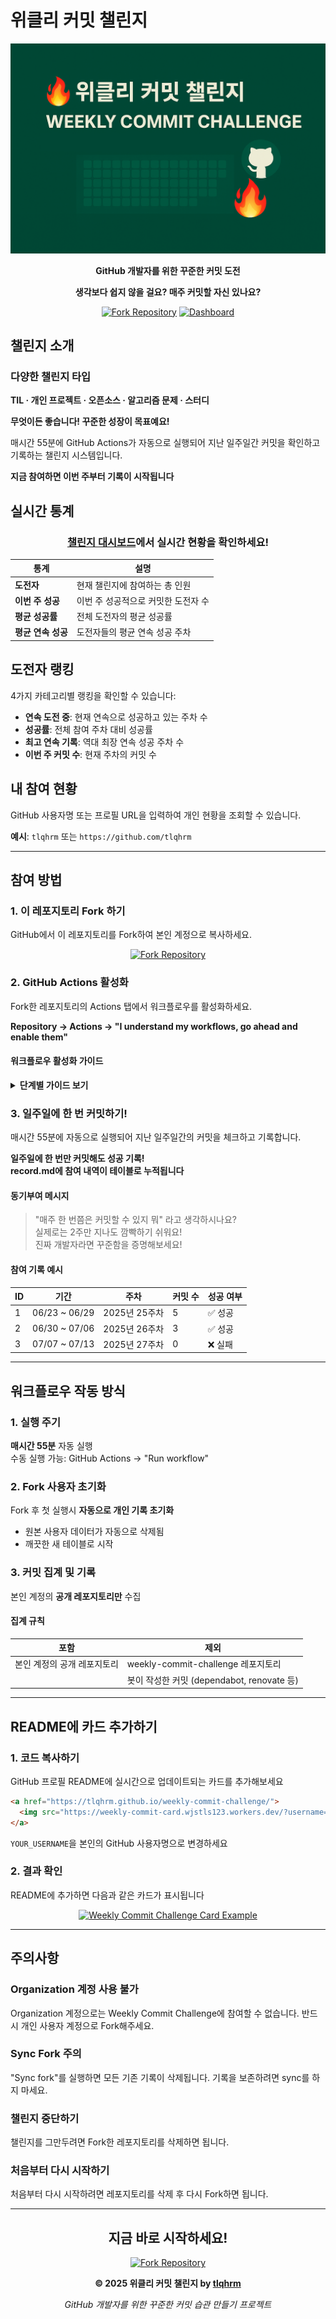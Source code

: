 # 위클리 커밋 챌린지

<div align="center">

![Weekly Commit Challenge](./docs/images/og.png)

**GitHub 개발자를 위한 꾸준한 커밋 도전**

**생각보다 쉽지 않을 걸요? 매주 커밋할 자신 있나요?**

[![Fork Repository](https://img.shields.io/badge/Fork_Repository-brightgreen?style=for-the-badge&logo=github)](https://github.com/tlqhrm/weekly-commit-challenge/fork)
[![Dashboard](https://img.shields.io/badge/챌린지_대시보드-blue?style=for-the-badge)](https://tlqhrm.github.io/weekly-commit-challenge/)

</div>

## 챌린지 소개

### 다양한 챌린지 타입
**TIL · 개인 프로젝트 · 오픈소스 · 알고리즘 문제 · 스터디**

**무엇이든 좋습니다! 꾸준한 성장이 목표예요!**

매시간 55분에 GitHub Actions가 자동으로 실행되어 지난 일주일간 커밋을 확인하고 기록하는 챌린지 시스템입니다.

**지금 참여하면 이번 주부터 기록이 시작됩니다**

## 실시간 통계

<div align="center">

### [챌린지 대시보드](https://tlqhrm.github.io/weekly-commit-challenge/)에서 실시간 현황을 확인하세요!

| 통계 | 설명 |
|------|------|
| **도전자** | 현재 챌린지에 참여하는 총 인원 |
| **이번 주 성공** | 이번 주 성공적으로 커밋한 도전자 수 |
| **평균 성공률** | 전체 도전자의 평균 성공률 |
| **평균 연속 성공** | 도전자들의 평균 연속 성공 주차 |

</div>

## 도전자 랭킹

4가지 카테고리별 랭킹을 확인할 수 있습니다:

- **연속 도전 중**: 현재 연속으로 성공하고 있는 주차 수
- **성공률**: 전체 참여 주차 대비 성공률  
- **최고 연속 기록**: 역대 최장 연속 성공 주차 수
- **이번 주 커밋 수**: 현재 주차의 커밋 수

## 내 참여 현황

GitHub 사용자명 또는 프로필 URL을 입력하여 개인 현황을 조회할 수 있습니다.

**예시**: `tlqhrm` 또는 `https://github.com/tlqhrm`

---

## 참여 방법

### 1. 이 레포지토리 Fork 하기

GitHub에서 이 레포지토리를 Fork하여 본인 계정으로 복사하세요.

<div align="center">

[![Fork Repository](https://img.shields.io/badge/Fork_Repository-brightgreen?style=for-the-badge&logo=github)](https://github.com/tlqhrm/weekly-commit-challenge/fork)

</div>

### 2. GitHub Actions 활성화

Fork한 레포지토리의 Actions 탭에서 워크플로우를 활성화하세요.

**Repository → Actions → "I understand my workflows, go ahead and enable them"**

#### 워크플로우 활성화 가이드

<details>
<summary><strong>단계별 가이드 보기</strong></summary>

#### **1단계: Actions 활성화 허용**
![GitHub Actions 활성화 허용](./docs/images/allow-action.png)

"I understand my workflows, go ahead and enable them" 버튼을 클릭하여 Actions를 허용하세요.

#### **2단계: 워크플로우 활성화**  
![워크플로우 활성화 버튼 클릭](./docs/images/enable-action.png)

"Weekly Commit Tracker" 워크플로우의 "Enable workflow" 버튼을 클릭하여 활성화하세요.

#### **3단계: 수동 실행 (선택사항)**
즉시 기록을 시작하려면 "Run workflow" 버튼을 클릭하여 수동으로 실행하세요.

</details>

### 3. 일주일에 한 번 커밋하기!

매시간 55분에 자동으로 실행되어 지난 일주일간의 커밋을 체크하고 기록합니다.

**일주일에 한 번만 커밋해도 성공 기록!**  
**record.md에 참여 내역이 테이블로 누적됩니다**

#### 동기부여 메시지

> "매주 한 번쯤은 커밋할 수 있지 뭐" 라고 생각하시나요?  
> 실제로는 2주만 지나도 깜빡하기 쉬워요!  
> 진짜 개발자라면 꾸준함을 증명해보세요!

#### 참여 기록 예시

| ID | 기간 | 주차 | 커밋 수 | 성공 여부 |
|---|---|---|---|---|
| 1 | 06/23 ~ 06/29 | 2025년 25주차 | 5 | ✅ 성공 |
| 2 | 06/30 ~ 07/06 | 2025년 26주차 | 3 | ✅ 성공 |
| 3 | 07/07 ~ 07/13 | 2025년 27주차 | 0 | ❌ 실패 |

---

## 워크플로우 작동 방식

### 1. 실행 주기
**매시간 55분** 자동 실행  
수동 실행 가능: GitHub Actions → "Run workflow"

### 2. Fork 사용자 초기화
Fork 후 첫 실행시 **자동으로 개인 기록 초기화**

- 원본 사용자 데이터가 자동으로 삭제됨
- 깨끗한 새 테이블로 시작

### 3. 커밋 집계 및 기록

본인 계정의 **공개 레포지토리만** 수집

#### 집계 규칙

| 포함 | 제외 |
|------|------|
| 본인 계정의 공개 레포지토리 | weekly-commit-challenge 레포지토리 |
| | 봇이 작성한 커밋 (dependabot, renovate 등) |

---

## README에 카드 추가하기

### 1. 코드 복사하기

GitHub 프로필 README에 실시간으로 업데이트되는 카드를 추가해보세요

```markdown
<a href="https://tlqhrm.github.io/weekly-commit-challenge/">
  <img src="https://weekly-commit-card.wjstls123.workers.dev/?username=YOUR_USERNAME" alt="Weekly Commit Challenge" />
</a>
```

`YOUR_USERNAME`을 본인의 GitHub 사용자명으로 변경하세요

### 2. 결과 확인

README에 추가하면 다음과 같은 카드가 표시됩니다

<div align="center">

<a href="https://tlqhrm.github.io/weekly-commit-challenge/">
  <img src="https://weekly-commit-card.wjstls123.workers.dev/?username=tlqhrm" alt="Weekly Commit Challenge Card Example" />
</a>

</div>

---

## 주의사항

### Organization 계정 사용 불가
Organization 계정으로는 Weekly Commit Challenge에 참여할 수 없습니다. 반드시 개인 사용자 계정으로 Fork해주세요.

### Sync Fork 주의
"Sync fork"를 실행하면 모든 기존 기록이 삭제됩니다. 기록을 보존하려면 sync를 하지 마세요.

### 챌린지 중단하기
챌린지를 그만두려면 Fork한 레포지토리를 삭제하면 됩니다.

### 처음부터 다시 시작하기
처음부터 다시 시작하려면 레포지토리를 삭제 후 다시 Fork하면 됩니다.

---

<div align="center">

## 지금 바로 시작하세요!

[![Fork Repository](https://img.shields.io/badge/Fork_Repository-brightgreen?style=for-the-badge&logo=github)](https://github.com/tlqhrm/weekly-commit-challenge/fork)

**© 2025 위클리 커밋 챌린지 by [tlqhrm](https://github.com/tlqhrm)**

*GitHub 개발자를 위한 꾸준한 커밋 습관 만들기 프로젝트*

</div>
